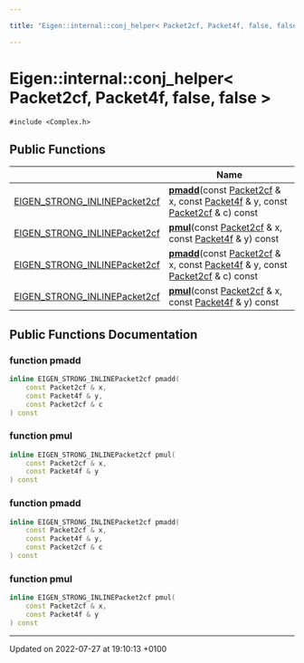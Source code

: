 ```yaml
---

title: "Eigen::internal::conj_helper< Packet2cf, Packet4f, false, false >"

---
```


# Eigen::internal::conj_helper< Packet2cf, Packet4f, false, false >






`#include <Complex.h>`

## Public Functions

|                | Name           |
| -------------- | -------------- |
| <a href="http://example.org/files/macros_8h/#define-eigen-strong-inline">EIGEN_STRONG_INLINE</a><a href="http://example.org/classes/structeigen_1_1internal_1_1packet2cf/">Packet2cf</a> | **[pmadd](http://example.org/classes/structeigen_1_1internal_1_1conj__helper_3_01packet2cf_00_01packet4f_00_01false_00_01false_01_4/#function-pmadd)**(const <a href="http://example.org/classes/structeigen_1_1internal_1_1packet2cf/">Packet2cf</a> & x, const <a href="http://example.org/classes/structeigen_1_1internal_1_1packet4f/">Packet4f</a> & y, const <a href="http://example.org/classes/structeigen_1_1internal_1_1packet2cf/">Packet2cf</a> & c) const |
| <a href="http://example.org/files/macros_8h/#define-eigen-strong-inline">EIGEN_STRONG_INLINE</a><a href="http://example.org/classes/structeigen_1_1internal_1_1packet2cf/">Packet2cf</a> | **[pmul](http://example.org/classes/structeigen_1_1internal_1_1conj__helper_3_01packet2cf_00_01packet4f_00_01false_00_01false_01_4/#function-pmul)**(const <a href="http://example.org/classes/structeigen_1_1internal_1_1packet2cf/">Packet2cf</a> & x, const <a href="http://example.org/classes/structeigen_1_1internal_1_1packet4f/">Packet4f</a> & y) const |
| <a href="http://example.org/files/macros_8h/#define-eigen-strong-inline">EIGEN_STRONG_INLINE</a><a href="http://example.org/classes/structeigen_1_1internal_1_1packet2cf/">Packet2cf</a> | **[pmadd](http://example.org/classes/structeigen_1_1internal_1_1conj__helper_3_01packet2cf_00_01packet4f_00_01false_00_01false_01_4/#function-pmadd)**(const <a href="http://example.org/classes/structeigen_1_1internal_1_1packet2cf/">Packet2cf</a> & x, const <a href="http://example.org/classes/structeigen_1_1internal_1_1packet4f/">Packet4f</a> & y, const <a href="http://example.org/classes/structeigen_1_1internal_1_1packet2cf/">Packet2cf</a> & c) const |
| <a href="http://example.org/files/macros_8h/#define-eigen-strong-inline">EIGEN_STRONG_INLINE</a><a href="http://example.org/classes/structeigen_1_1internal_1_1packet2cf/">Packet2cf</a> | **[pmul](http://example.org/classes/structeigen_1_1internal_1_1conj__helper_3_01packet2cf_00_01packet4f_00_01false_00_01false_01_4/#function-pmul)**(const <a href="http://example.org/classes/structeigen_1_1internal_1_1packet2cf/">Packet2cf</a> & x, const <a href="http://example.org/classes/structeigen_1_1internal_1_1packet4f/">Packet4f</a> & y) const |

## Public Functions Documentation

### function pmadd

```cpp
inline EIGEN_STRONG_INLINEPacket2cf pmadd(
    const Packet2cf & x,
    const Packet4f & y,
    const Packet2cf & c
) const
```


### function pmul

```cpp
inline EIGEN_STRONG_INLINEPacket2cf pmul(
    const Packet2cf & x,
    const Packet4f & y
) const
```


### function pmadd

```cpp
inline EIGEN_STRONG_INLINEPacket2cf pmadd(
    const Packet2cf & x,
    const Packet4f & y,
    const Packet2cf & c
) const
```


### function pmul

```cpp
inline EIGEN_STRONG_INLINEPacket2cf pmul(
    const Packet2cf & x,
    const Packet4f & y
) const
```


-------------------------------

Updated on 2022-07-27 at 19:10:13 +0100